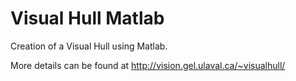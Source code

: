 Visual Hull Matlab
===================

Creation of a Visual Hull using Matlab.

More details can be found at http://vision.gel.ulaval.ca/~visualhull/
